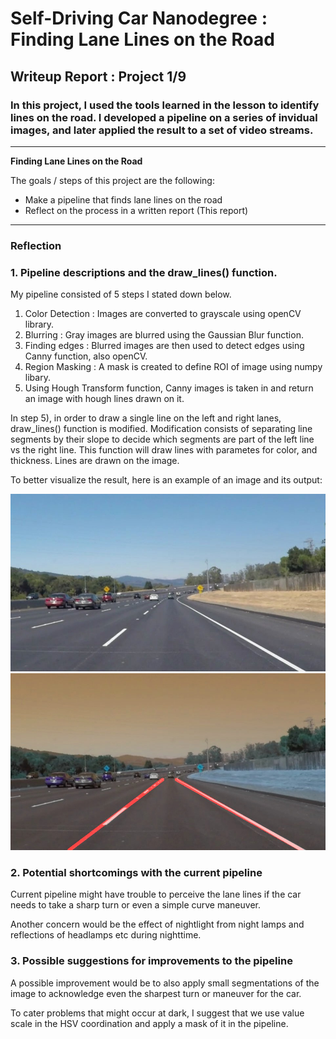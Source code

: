 # **Self-Driving Car Nanodegree : Finding Lane Lines on the Road** 

## Writeup Report : Project 1/9

### In this project, I used the tools learned in the lesson to identify lines on the road. I developed a pipeline on a series of invidual images, and later applied the result to a set of video streams. 

---

**Finding Lane Lines on the Road**

The goals / steps of this project are the following:
* Make a pipeline that finds lane lines on the road
* Reflect on the process in a written report (This report)


[//]: # (Image References)

[image1]: ./examples/grayscale.jpg "Grayscale"

---

### Reflection

### 1. Pipeline descriptions and the draw_lines() function.

My pipeline consisted of 5 steps I stated down below.

1) Color Detection : Images are converted to grayscale using openCV library.
2) Blurring : Gray images are blurred using the Gaussian Blur function.
3) Finding edges : Blurred images are then used to detect edges using Canny function, also openCV.
4) Region Masking : A mask is created to define ROI of image using numpy libary. 
5) Using Hough Transform function, Canny images is taken in and return an image with hough lines drawn on it. 

In step 5), in order to draw a single line on the left and right lanes, draw_lines() function is modified.
Modification consists of separating line segments by their slope to decide which segments are part of the
left line vs the right line. This function will draw lines with parametes for color, and thickness. Lines are drawn on the image. 


To better visualize the result, here is an example of an image and its output: 

![image](test_images/solidWhiteCurve.jpg)
![output](test_images_output/solidWhiteCurve.jpg)


### 2.  Potential shortcomings with the current pipeline


 Current pipeline might have trouble to perceive the lane lines if the car needs to take a sharp turn
 or even a simple curve maneuver.
 
 Another concern would be the effect of nightlight from night lamps and reflections of headlamps etc
 during nighttime.


### 3.  Possible suggestions for improvements to the pipeline

 A possible improvement would be to also apply small segmentations of the image to acknowledge even the
 sharpest turn or maneuver for the car.
 
 To cater problems that might occur at dark, I suggest that we use value scale in the HSV coordination
 and apply a mask of it in the pipeline.
